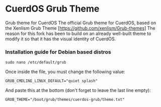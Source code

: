 # CuerdOS Grub Theme
Grub theme for CuerdOS
The official Grub theme for CuerdOS, based on the Xenlism Grub Theme [https://github.com/xenlism/Grub-themes]
The reason for this fork has been to build on an already well-built theme to modify it so that it has the visual identity of CuerdOS.

### Installation guide for Debian based distros

```
sudo nano /etc/default/grub
```
Once inside the file, you must change the following value:
```
GRUB_CMDLINE_LINUX_DEFAULT="quiet splash"
```
And paste this at the bottom (don't forget to leave the last line empty):
```
GRUB_THEME="/boot/grub/themes/cuerdos-grub/theme.txt"

```
